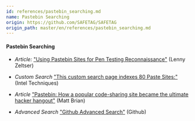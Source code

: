 ```yaml
---
id: references/pastebin_searching.md
name: Pastebin Searching
origin: https://github.com/SAFETAG/SAFETAG
origin_path: master/en/references/pastebin_searching.md
---
```


#### Pastebin Searching

  * *Article:* ["Using Pastebin Sites for Pen Testing Reconnaissance"](http://blog.zeltser.com/post/7303303567/paste-sites-for-pen-testing-reconnaissance) (Lenny Zeltser)
  
  * *Custom Search* ["This custom search page indexes 80 Paste Sites:"](http://inteltechniques.com/OSINT/pastebins.html) (Intel Techniques)

  * *Article* ["Pastebin: How a popular code-sharing site became the ultimate hacker hangout"](http://thenextweb.com/socialmedia/2011/06/05/pastebin-how-a-popular-code-sharing-site-became-the-ultimate-hacker-hangout/) (Matt Brian)

  * *Advanced Search* ["Github Advanced Search"](https://github.com/search/advanced) (Github)

